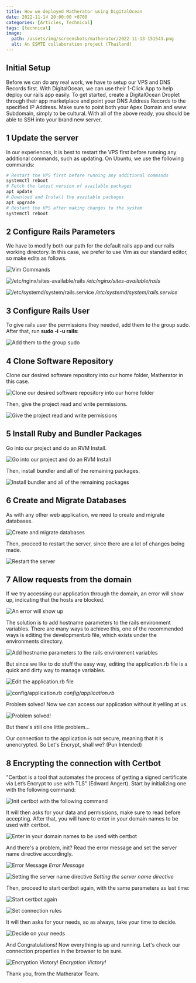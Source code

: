 ```yaml
---
title: How we deployed Matherator using DigitalOcean
date: 2022-11-14 20:00:00 +0700
categories: [Articles, Technical]
tags: [technical]
image:
  path: /assets/img/screenshots/matherator/2022-11-13-151543.png
  alt: An ESMTE collaboration project (Thailand)
---
```


## Initial Setup

Before we can do any real work, we have to setup our VPS and DNS Records first.
With DigitalOcean, we can use their 1-Click App to help deploy our rails app easily.
To get started, create a DigitalOcean Droplet through their app marketplace and
point your DNS Address Records to the specified IP Address.
Make sure to point both your Apex Domain and www Subdomain, simply to be cultural.
With all of the above ready, you should be able to SSH into your brand new server.

## 1 Update the server

In our experiences, it is best to restart the VPS first before running any additional commands,
such as updating. On Ubuntu, we use the following commands:

```sh
# Restart the VPS first before running any additional commands
systemctl reboot
# Fetch the latest version of available packages
apt update
# Download and Install the available packages
apt upgrade
# Restart the VPS after making changes to the system
systemctl reboot
```

## 2 Configure Rails Parameters

We have to modify both our path for the default rails app and our rails working directory.
In this case, we prefer to use Vim as our standard editor, so make edits as follows.

![Vim Commands](/assets/img/screenshots/matherator/2022-11-13-141903.png)

![/etc/nginx/sites-available/rails](/assets/img/screenshots/matherator/2022-11-13-144524.png)
_/etc/nginx/sites-available/rails_

![/etc/systemd/system/rails.service](/assets/img/screenshots/matherator/2022-11-13-144710.png)
_/etc/systemd/system/rails.service_

## 3 Configure Rails User

To give rails user the permissions they needed, add them to the group sudo.
After that, run **sudo -i -u rails**:

![Add them to the group sudo](/assets/img/screenshots/matherator/2022-11-13-142059.png)

## 4 Clone Software Repository

Clone our desired software repository into our home folder, Matherator in this case.

![Clone our desired software repository into our home folder](/assets/img/screenshots/matherator/2022-11-13-142203.png)

Then, give the project read and write permissions.

![Give the project read and write permissions](/assets/img/screenshots/matherator/2022-11-13-142330.png)

## 5 Install Ruby and Bundler Packages

Go into our project and do an RVM Install.

![Go into our project and do an RVM Install](/assets/img/screenshots/matherator/2022-11-13-142550.png)

Then, install bundler and all of the remaining packages.

![Install bundler and all of the remaining packages](/assets/img/screenshots/matherator/2022-11-13-142712.png)

## 6 Create and Migrate Databases

As with any other web application, we need to create and migrate databases.

![Create and migrate databases](/assets/img/screenshots/matherator/2022-11-13-142833.png)

Then, proceed to restart the server, since there are a lot of changes being made.

![Restart the server](/assets/img/screenshots/matherator/2022-11-13-142953.png)

## 7 Allow requests from the domain

If we try accessing our application through the domain, an error will show up,
indicating that the hosts are blocked.

![An error will show up](/assets/img/screenshots/matherator/2022-11-13-143326.png)

The solution is to add hostname parameters to the rails environment variables.
There are many ways to achieve this, one of the recommended ways is editing
the development.rb file, which exists under the environments directory.

![Add hostname parameters to the rails environment variables](/assets/img/screenshots/matherator/2022-11-13-151020.png)

But since we like to do stuff the easy way, editing the application.rb file
is a quick and dirty way to manage variables.

![Edit the application.rb file](/assets/img/screenshots/matherator/2022-11-13-150925.png)

![config/application.rb](/assets/img/screenshots/matherator/2022-11-13-150724.png)
_config/application.rb_

Problem solved! Now we can access our application without it yelling at us.

![Problem solved!](/assets/img/screenshots/matherator/2022-11-13-151543.png)

But there's still one little problem...

Our connection to the application is not secure, meaning that it is unencrypted.
So Let's Encrypt, shall we? (Pun Intended)

## 8 Encrypting the connection with Certbot

"Certbot is a tool that automates the process of getting a signed certificate
via Let’s Encrypt to use with TLS" (Edward Angert). Start by initializing one with the following command:

![Init certbot with the following command](/assets/img/screenshots/matherator/2022-11-13-154054.png)

It will then asks for your data and permissions, make sure to read before accepting.
After that, you will have to enter in your domain names to be used with certbot.

![Enter in your domain names to be used with certbot](/assets/img/screenshots/matherator/2022-11-13-154306.png)

And there's a problem, init? Read the error message and set the server name directive accordingly.

![Error Message](/assets/img/screenshots/matherator/2022-11-13-154720.png)
_Error Message_

![Setting the server name directive](/assets/img/screenshots/matherator/2022-11-13-153554.png)
_Setting the server name directive_

Then, proceed to start certbot again, with the same parameters as last time:

![Start certbot again](/assets/img/screenshots/matherator/2022-11-13-154917.png)

![Set connection rules](/assets/img/screenshots/matherator/2022-11-13-155014.png)

It will then asks for your needs, so as always, take your time to decide.

![Decide on your needs](/assets/img/screenshots/matherator/2022-11-13-155114.png)

And Congratulations! Now everything is up and running.
Let's check our connection properties in the browser to be sure.

![Encryption Victory!](/assets/img/screenshots/matherator/2022-11-13-155840.png)
_Encryption Victory!_

Thank you, from the Matherator Team.
